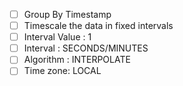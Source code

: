 - [ ] Group By Timestamp
- [ ] Timescale the data in fixed intervals
- [ ] Interval Value : 1
- [ ] Interval : SECONDS/MINUTES
- [ ] Algorithm : INTERPOLATE
- [ ] Time zone: LOCAL